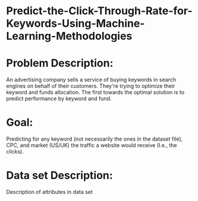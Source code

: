 # Predict-the-Click-Through-Rate-for-Keywords-Using-Machine-Learning-Methodologies

# Problem Description:
An advertising company sells a service of buying keywords in search engines on behalf of their customers. They're trying to optimize their keyword and funds allocation. The first towards the optimal solution is to predict performance by keyword and fund. 

# Goal: 
Predicting for any keyword (not necessarily the ones in the dataset file), CPC, and market (US/UK) the traffic a website would receive (I.e., the clicks). 

# Data set Description: 



Description of attributes in data set

